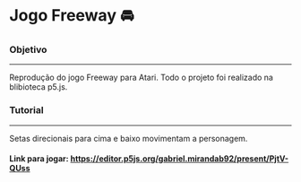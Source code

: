 # Jogo Freeway :oncoming_automobile:

### Objetivo
---
<p> Reprodução do jogo Freeway para Atari. Todo o projeto foi realizado na blibioteca p5.js. </p>

### Tutorial
---
<p> Setas direcionais para cima e baixo movimentam a personagem.</p>

#### Link para jogar: https://editor.p5js.org/gabriel.mirandab92/present/PjtV-QUss


